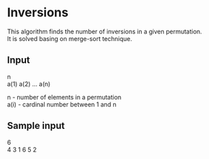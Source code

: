 # Inversions

This algorithm finds the number of inversions in a given permutation.  
It is solved basing on merge-sort technique.

## Input 
n  
a(1) a(2) ... a(n)  

n - number of elements in a permutation  
a(i) - cardinal number between 1 and n

## Sample input
6  
4 3 1 6 5 2